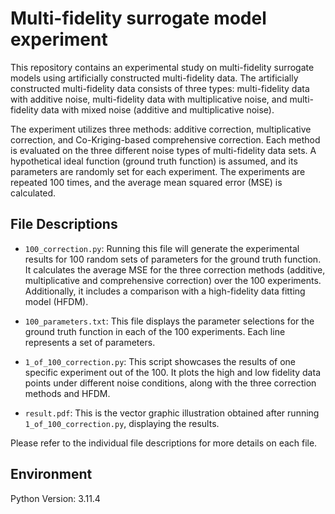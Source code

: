 # Multi-fidelity surrogate model experiment

This repository contains an experimental study on multi-fidelity surrogate models using artificially constructed multi-fidelity data. The artificially constructed multi-fidelity data consists of three types: multi-fidelity data with additive noise, multi-fidelity data with multiplicative noise, and multi-fidelity data with mixed noise (additive and multiplicative noise).

The experiment utilizes three methods: additive correction, multiplicative correction, and Co-Kriging-based comprehensive correction. Each method is evaluated on the three different noise types of multi-fidelity data sets. A hypothetical ideal function (ground truth function) is assumed, and its parameters are randomly set for each experiment. The experiments are repeated 100 times, and the average mean squared error (MSE) is calculated.

## File Descriptions

- `100_correction.py`: Running this file will generate the experimental results for 100 random sets of parameters for the ground truth function. It calculates the average MSE for the three correction methods (additive, multiplicative and comprehensive correction) over the 100 experiments. Additionally, it includes a comparison with a high-fidelity data fitting model (HFDM).

- `100_parameters.txt`: This file displays the parameter selections for the ground truth function in each of the 100 experiments. Each line represents a set of parameters.

- `1_of_100_correction.py`: This script showcases the results of one specific experiment out of the 100. It plots the high and low fidelity data points under different noise conditions, along with the three correction methods and HFDM.

- `result.pdf`: This is the vector graphic illustration obtained after running `1_of_100_correction.py`, displaying the results.

Please refer to the individual file descriptions for more details on each file.

## Environment
Python Version: 3.11.4




